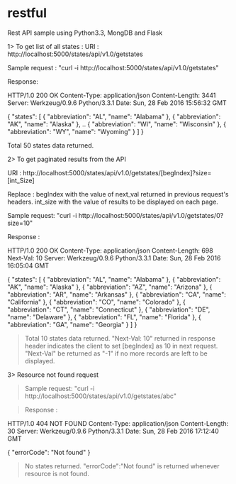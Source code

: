 # restful
Rest API sample using Python3.3, MongDB and Flask

1> To get list of all states :
URI : http://localhost:5000/states/api/v1.0/getstates

Sample request : "curl -i http://localhost:5000/states/api/v1.0/getstates"

Response: 

HTTP/1.0 200 OK
Content-Type: application/json
Content-Length: 3441
Server: Werkzeug/0.9.6 Python/3.3.1
Date: Sun, 28 Feb 2016 15:56:32 GMT

{
  "states": [
    {
      "abbreviation": "AL", 
      "name": "Alabama"
    }, 
    {
      "abbreviation": "AK", 
      "name": "Alaska"
    },
    ..
    {
      "abbreviation": "WI", 
      "name": "Wisconsin"
    }, 
    {
      "abbreviation": "WY", 
      "name": "Wyoming"
    }
  ]
}

Total 50 states data returned.

2> To get paginated results from the API

URI : http://localhost:5000/states/api/v1.0/getstates/[begIndex]?size=[int_Size]

Replace : begIndex with the value of next_val returned in previous request's headers.
	  int_size with the value of results to be displayed on each page.

Sample request: "curl -i http://localhost:5000/states/api/v1.0/getstates/0?size=10"

Response :

HTTP/1.0 200 OK
Content-Type: application/json
Content-Length: 698
Next-Val: 10
Server: Werkzeug/0.9.6 Python/3.3.1
Date: Sun, 28 Feb 2016 16:05:04 GMT

{
  "states": [
    {
      "abbreviation": "AL", 
      "name": "Alabama"
    }, 
    {
      "abbreviation": "AK", 
      "name": "Alaska"
    }, 
    {
      "abbreviation": "AZ", 
      "name": "Arizona"
    }, 
    {
      "abbreviation": "AR", 
      "name": "Arkansas"
    }, 
    {
      "abbreviation": "CA", 
      "name": "California"
    }, 
    {
      "abbreviation": "CO", 
      "name": "Colorado"
    }, 
    {
      "abbreviation": "CT", 
      "name": "Connecticut"
    }, 
    {
      "abbreviation": "DE", 
      "name": "Delaware"
    }, 
    {
      "abbreviation": "FL", 
      "name": "Florida"
    }, 
    {
      "abbreviation": "GA", 
      "name": "Georgia"
    }
  ]
}

>Total 10 states data returned. 
>"Next-Val: 10" returned in response header indicates the client to set [begIndex] as 10 in next request.
>"Next-Val" be returned as "-1" if no more records are left to be displayed.

3> Resource not found request

>Sample request: "curl -i http://localhost:5000/states/api/v1.0/getstates/abc"

>Response :

HTTP/1.0 404 NOT FOUND
Content-Type: application/json
Content-Length: 30
Server: Werkzeug/0.9.6 Python/3.3.1
Date: Sun, 28 Feb 2016 17:12:40 GMT

{
  "errorCode": "Not found"
}

>No states returned.
>"errorCode":"Not found" is returned whenever resource is not found.
